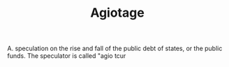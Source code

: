 ---
title: Agiotage
letter: A
permalink: "/definitions/agiotage.html"
body: A. speculation on the rise and fall of the public debt of states, or the public
  funds. The speculator is called "agio tcur
published_at: '2018-07-07'
source: Black's Law Dictionary
layout: post
---